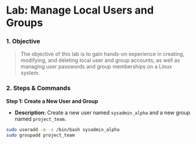 # Lab: Manage Local Users and Groups
### 1. Objective
> The objective of this lab is to gain hands-on experience in creating, modifying, and deleting local user and group accounts, as well as managing user passwords and group memberships on a Linux system.
### 2. Steps & Commands

**Step 1: Create a New User and Group**
* **Description:** Create a new user named `sysadmin_alpha` and a new group named `project_team`.
```bash
sudo useradd -m -s /bin/bash sysadmin_alpha
sudo groupadd project_team

